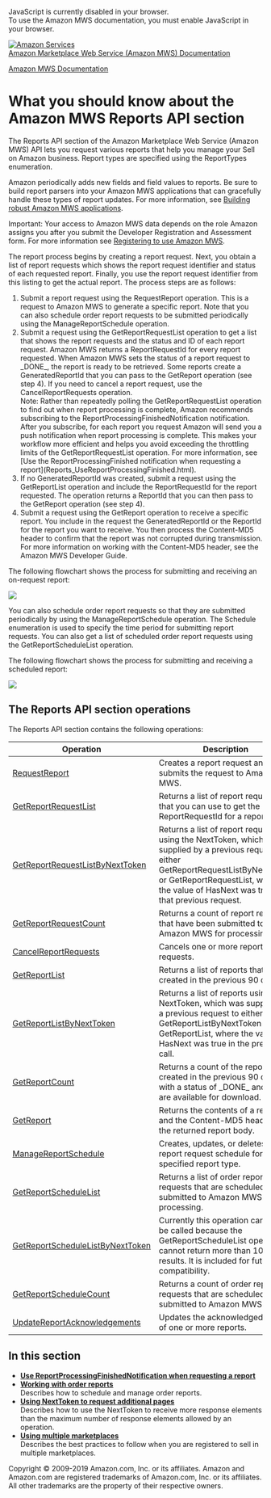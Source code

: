 <div id="MWSDX_noscript">

JavaScript is currently disabled in your browser.  
To use the Amazon MWS documentation, you must enable JavaScript in your
browser.

</div>

<div id="MWSDX_divtop">

[![Amazon
Services](https://images-na.ssl-images-amazon.com/images/G/08/mwsportal/fr_FR/amazonservices.gif
"Amazon Services")](http://services.amazon.fr)  
<span id="MWSDX_titlebar">[Amazon Marketplace Web Service (Amazon MWS)
Documentation](https://developer.amazonservices.fr/gp/mws/docs.html)</span>

</div>

<div id="MWSDX_divbottom">

<div id="MWSDX_divleft">

<div id="MWSDX_toc">

</div>

</div>

<div id="MWSDX_divright">

<div id="MWSDX_content">

<span id="MWSDX_breadcrumbs">[Amazon MWS
Documentation](https://developer.amazonservices.fr/gp/mws/docs.html)</span>

<div id="Reports_Overview" class="nested0">

# What you should know about the Amazon MWS Reports API section

<div class="body">

The <span class="ph">Reports API</span> section of the
<span class="ph">Amazon Marketplace Web Service (Amazon MWS)</span> API
lets you request various reports that help you manage your Sell on
Amazon business. Report types are specified using the
<span class="keyword apiname">ReportTypes</span> enumeration.

Amazon periodically adds new fields and field values to reports. Be sure
to build report parsers into your <span class="ph">Amazon MWS</span>
applications that can gracefully handle these types of report updates.
For more information, see [Building robust Amazon MWS
applications](../dev_guide/DG_BuildingRobustApps.html#DG_BuildingRobustApps).

<div class="note important">

<span class="importanttitle">Important:</span> Your access to
<span class="ph">Amazon MWS</span> data depends on the role Amazon
assigns you after you submit the <span class="ph">Developer Registration
and Assessment form</span>. For more information see [Registering to use
Amazon MWS](../dev_guide/DG_Registering.html#DG_Registering).

</div>

The report process begins by creating a report request. Next, you obtain
a list of report requests which shows the report request identifier and
status of each requested report. Finally, you use the report request
identifier from this listing to get the actual report. The process steps
are as follows:

1.  Submit a report request using the
    <span class="keyword apiname">RequestReport</span> operation. This
    is a request to <span class="ph">Amazon MWS</span> to generate a
    specific report. Note that you can also schedule order report
    requests to be submitted periodically using the
    <span class="keyword apiname">ManageReportSchedule</span> operation.
2.  Submit a request using the
    <span class="keyword apiname">GetReportRequestList</span> operation
    to get a list that shows the report requests and the status and ID
    of each report request. <span class="ph">Amazon MWS</span> returns a
    <span class="keyword parmname">ReportRequestId</span> for every
    report requested. When <span class="ph">Amazon MWS</span> sets the
    status of a report request to \_DONE\_, the report is ready to be
    retrieved. Some reports create a
    <span class="keyword parmname">GeneratedReportId</span> that you can
    pass to the <span class="keyword apiname">GetReport</span> operation
    (see step 4). If you need to cancel a report request, use the
    <span class="keyword apiname">CancelReportRequests</span> operation.
    <div class="note note">
    <span class="notetitle">Note:</span> Rather than repeatedly polling
    the <span class="keyword apiname">GetReportRequestList</span>
    operation to find out when report processing is complete, Amazon
    recommends subscribing to the
    <span class="keyword parmname">ReportProcessingFinishedNotification</span>
    notification. After you subscribe, for each report you request
    Amazon will send you a push notification when report processing is
    complete. This makes your workflow more efficient and helps you
    avoid exceeding the throttling limits of the
    <span class="keyword apiname">GetReportRequestList</span> operation.
    For more information, see [Use the ReportProcessingFinished
    notification when requesting a
    report](Reports_UseReportProcessingFinished.html).
    </div>
3.  If no <span class="keyword parmname">GeneratedReportId</span> was
    created, submit a request using the
    <span class="keyword apiname">GetReportList</span> operation and
    include the <span class="keyword parmname">ReportRequestId</span>
    for the report requested. The operation returns a
    <span class="keyword parmname">ReportId</span> that you can then
    pass to the <span class="keyword apiname">GetReport</span> operation
    (see step 4).
4.  Submit a request using the
    <span class="keyword apiname">GetReport</span> operation to receive
    a specific report. You include in the request the
    <span class="keyword parmname">GeneratedReportId</span> or the
    <span class="keyword parmname">ReportId</span> for the report you
    want to receive. You then process the Content-MD5 header to confirm
    that the report was not corrupted during transmission. For more
    information on working with the Content-MD5 header, see the
    <span class="ph">Amazon MWS Developer Guide</span>.

The following flowchart shows the process for submitting and receiving
an on-request report:

![](ReportRequest_flowchart.png)

You can also schedule order report requests so that they are submitted
periodically by using the
<span class="keyword apiname">ManageReportSchedule</span> operation. The
<span class="keyword apiname">Schedule</span> enumeration is used to
specify the time period for submitting report requests. You can also get
a list of scheduled order report requests using the
<span class="keyword apiname">GetReportScheduleList</span> operation.

The following flowchart shows the process for submitting and receiving a
scheduled report:

![](SchedReport_flowchart.png)

<div id="Reports_Overview__ReportsOperations" class="section">

## The <span class="ph">Reports API</span> section operations

The <span class="ph">Reports API</span> section contains the following
operations:

<div class="tablenoborder">

| Operation                                                                                                                                                                                                                                                                                                          | Description                                                                                                                                                                                                                                                                                                                                                                                                    | Availability                              |
| ------------------------------------------------------------------------------------------------------------------------------------------------------------------------------------------------------------------------------------------------------------------------------------------------------------------ | -------------------------------------------------------------------------------------------------------------------------------------------------------------------------------------------------------------------------------------------------------------------------------------------------------------------------------------------------------------------------------------------------------------- | ----------------------------------------- |
| [RequestReport](../reports/Reports_RequestReport.html)                                                                                                                                                                                                                                                             | <span class="ph">Creates a report request and submits the request to <span class="ph">Amazon MWS</span>.</span>                                                                                                                                                                                                                                                                                                | <span class="ph">All marketplaces.</span> |
| [GetReportRequestList](Reports_GetReportRequestList.html "Returns a list of report requests that you can use to get the ReportRequestId for a report.")                                                                                                                                                            | <span class="ph">Returns a list of report requests that you can use to get the <span class="keyword parmname">ReportRequestId</span> for a report.</span>                                                                                                                                                                                                                                                      | <span class="ph">All marketplaces.</span> |
| [GetReportRequestListByNextToken](Reports_GetReportRequestListByNextToken.html "Returns a list of report requests using the NextToken, which was supplied by a previous request to either GetReportRequestListByNextToken or GetReportRequestList, where the value of HasNext was true in that previous request.") | <span class="ph">Returns a list of report requests using the <span class="keyword parmname">NextToken</span>, which was supplied by a previous request to either <span class="keyword apiname">GetReportRequestListByNextToken</span> or <span class="keyword apiname">GetReportRequestList</span>, where the value of <span class="keyword parmname">HasNext</span> was true in that previous request.</span> | <span class="ph">All marketplaces.</span> |
| [GetReportRequestCount](Reports_GetReportRequestCount.html "Returns a count of report requests that have been submitted to Amazon MWS for processing.")                                                                                                                                                            | <span class="ph">Returns a count of report requests that have been submitted to <span class="ph">Amazon MWS</span> for processing.</span>                                                                                                                                                                                                                                                                      | <span class="ph">All marketplaces.</span> |
| [CancelReportRequests](Reports_CancelReportRequests.html "Cancels one or more report requests.")                                                                                                                                                                                                                   | <span class="ph">Cancels one or more report requests.</span>                                                                                                                                                                                                                                                                                                                                                   | <span class="ph">All marketplaces.</span> |
| [GetReportList](Reports_GetReportList.html "Returns a list of reports that were created in the previous 90 days.")                                                                                                                                                                                                 | <span class="ph">Returns a list of reports that were created in the previous 90 days.</span>                                                                                                                                                                                                                                                                                                                   | <span class="ph">All marketplaces.</span> |
| [GetReportListByNextToken](Reports_GetReportListByNextToken.html "Returns a list of reports using the NextToken, which was supplied by a previous request to either GetReportListByNextToken or GetReportList, where the value of HasNext was true in the previous call.")                                         | <span class="ph"> Returns a list of reports using the <span class="keyword parmname">NextToken</span>, which was supplied by a previous request to either <span class="keyword apiname">GetReportListByNextToken</span> or <span class="keyword apiname">GetReportList</span>, where the value of <span class="keyword parmname">HasNext</span> was true in the previous call.</span>                          | <span class="ph">All marketplaces.</span> |
| [GetReportCount](Reports_GetReportCount.html "Returns a count of the reports, created in the previous 90 days, with a status of _DONE_ and that are available for download.")                                                                                                                                      | <span class="ph">Returns a count of the reports, created in the previous 90 days, with a status of \_DONE\_ and that are available for download.</span>                                                                                                                                                                                                                                                        | <span class="ph">All marketplaces.</span> |
| [GetReport](../reports/Reports_GetReport.html)                                                                                                                                                                                                                                                                     | <span class="ph">Returns the contents of a report and the Content-MD5 header for the returned report body.</span>                                                                                                                                                                                                                                                                                              | <span class="ph">All marketplaces.</span> |
| [ManageReportSchedule](Reports_ManageReportSchedule.html "Creates, updates, or deletes a report request schedule for a specified report type.")                                                                                                                                                                    | <span class="ph">Creates, updates, or deletes a report request schedule for a specified report type.</span>                                                                                                                                                                                                                                                                                                    | <span class="ph">All marketplaces.</span> |
| [GetReportScheduleList](Reports_GetReportScheduleList.html "Returns a list of order report requests that are scheduled to be submitted to Amazon MWS for processing.")                                                                                                                                             | <span class="ph">Returns a list of order report requests that are scheduled to be submitted to <span class="ph">Amazon MWS</span> for processing.</span>                                                                                                                                                                                                                                                       | <span class="ph">All marketplaces.</span> |
| [GetReportScheduleListByNextToken](Reports_GetReportScheduleListByNextToken.html "Currently this operation can never be called because the GetReportScheduleList operation cannot return more than 100 results. It is included for future compatibility.")                                                         | <span class="ph">Currently this operation can never be called because the <span class="keyword apiname">GetReportScheduleList</span> operation cannot return more than 100 results. It is included for future compatibility.</span>                                                                                                                                                                            | <span class="ph">All marketplaces.</span> |
| [GetReportScheduleCount](Reports_GetReportScheduleCount.html "Returns a count of order report requests that are scheduled to be submitted to Amazon MWS.")                                                                                                                                                         | <span class="ph">Returns a count of order report requests that are scheduled to be submitted to <span class="ph">Amazon MWS</span>.</span>                                                                                                                                                                                                                                                                     | <span class="ph">All marketplaces.</span> |
| [UpdateReportAcknowledgements](Reports_UpdateReportAcknowledgements.html "Updates the acknowledged status of one or more reports.")                                                                                                                                                                                | <span class="ph">Updates the acknowledged status of one or more reports.</span>                                                                                                                                                                                                                                                                                                                                | <span class="ph">All marketplaces.</span> |

</div>

</div>

</div>

<div class="related-links">

## In this section

  - **[Use ReportProcessingFinishedNotification when requesting a
    report](../reports/Reports_UseReportProcessingFinished.html)**  
  - **[Working with order
    reports](../reports/Reports_WorkingWithOrderReports.html)**  
    Describes how to schedule and manage order reports.
  - **[Using NextToken to request additional
    pages](../reports/Reports_UsingNextToken.html)**  
    Describes how to use the
    <span class="keyword parmname">NextToken</span> to receive more
    response elements than the maximum number of response elements
    allowed by an operation.
  - **[Using multiple
    marketplaces](../reports/Reports_UsingMultipleMarketplaces.html)**  
    Describes the best practices to follow when you are registered to
    sell in multiple marketplaces.

</div>

</div>

<div id="MWSDX_footer">

Copyright © 2009-2019 Amazon.com, Inc. or its affiliates. Amazon and
Amazon.com are registered trademarks of Amazon.com, Inc. or its
affiliates. All other trademarks are the property of their respective
owners.

</div>

</div>

</div>

<div style="clear: both;">

</div>

</div>
